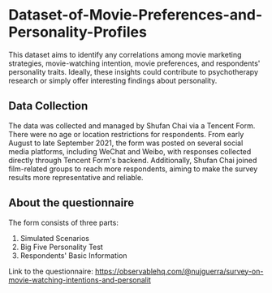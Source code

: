 # Dataset-of-Movie-Preferences-and-Personality-Profiles
This dataset aims to identify any correlations among movie marketing strategies, movie-watching intention, movie preferences, and respondents' personality traits. Ideally, these insights could contribute to psychotherapy research or simply offer interesting findings about personality.
## Data Collection
The data was collected and managed by Shufan Chai via a Tencent Form. There were no age or location restrictions for respondents. From early August to late September 2021, the form was posted on several social media platforms, including WeChat and Weibo, with responses collected directly through Tencent Form's backend. Additionally, Shufan Chai joined film-related groups to reach more respondents, aiming to make the survey results more representative and reliable.
## About the questionnaire
The form consists of three parts:
1. Simulated Scenarios
2. Big Five Personality Test
3. Respondents' Basic Information

Link to the questionnaire: https://observablehq.com/@nujguerra/survey-on-movie-watching-intentions-and-personalit
